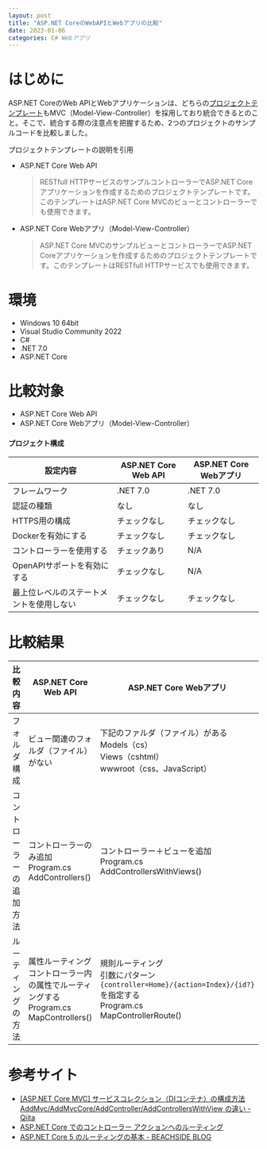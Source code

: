 ```yaml
---
layout: post
title: "ASP.NET CoreのWebAPIとWebアプリの比較"
date: 2023-01-06
categories: C# Webアプリ
---
```

# はじめに
ASP.NET CoreのWeb APIとWebアプリケーションは、どちらの[プロジェクトテンプレート](https://learn.microsoft.com/ja-jp/visualstudio/ide/create-new-project?view=vs-2022#select-a-template-type)もMVC（Model-View-Controller）を採用しており統合できるとのこと。そこで、統合する際の注意点を把握するため、2つのプロジェクトのサンプルコードを比較しました。

プロジェクトテンプレートの説明を引用
+ ASP.NET Core Web API
    > RESTfull HTTPサービスのサンプルコントローラーでASP.NET Coreアプリケーションを作成するためのプロジェクトテンプレートです。このテンプレートはASP.NET Core MVCのビューとコントローラーでも使用できます。

+ ASP.NET Core Webアプリ（Model-View-Controller）
    > ASP.NET Core MVCのサンプルビューとコントローラーでASP.NET Coreアプリケーションを作成するためのプロジェクトテンプレートです。このテンプレートはRESTfull HTTPサービスでも使用できます。

# 環境
+ Windows 10 64bit
+ Visual Studio Community 2022
+ C#
+ .NET 7.0
+ ASP.NET Core

# 比較対象
+ ASP.NET Core Web API
+ ASP.NET Core Webアプリ（Model-View-Controller）

#### プロジェクト構成

| 設定内容 | ASP.NET Core Web API | ASP.NET Core Webアプリ |
| --- | --- | --- |
| フレームワーク | .NET 7.0 | .NET 7.0 |
| 認証の種類 | なし | なし |
| HTTPS用の構成 | チェックなし | チェックなし |
| Dockerを有効にする | チェックなし | チェックなし |
| コントローラーを使用する | チェックあり | N/A |
| OpenAPIサポートを有効にする | チェックなし | N/A |
| 最上位レベルのステートメントを使用しない | チェックなし | チェックなし |

# 比較結果

| 比較内容 | ASP.NET Core Web API | ASP.NET Core Webアプリ |
| --- | --- | --- |
| フォルダ構成 | ビュー関連のフォルダ（ファイル）がない | 下記のファルダ（ファイル）がある<br>Models（cs）<br>Views（cshtml）<br>wwwroot（css、JavaScript） |
| コントローラーの追加方法 | コントローラーのみ追加<br>Program.cs<br>AddControllers() | コントローラー＋ビューを追加<br>Program.cs<br>AddControllersWithViews() |
| ルーティングの方法 | 属性ルーティング<br>コントローラー内の属性でルーティングする<br>Program.cs<br>MapControllers() | 規則ルーティング<br>引数にパターン`{controller=Home}/{action=Index}/{id?}`を指定する<br>Program.cs<br>MapControllerRoute() |

# 参考サイト
+ [[ASP.NET Core MVC] サービスコレクション（DIコンテナ）の構成方法 AddMvc/AddMvcCore/AddController/AddControllersWithView の違い - Qiita](https://qiita.com/sengoku/items/6c30d1de09a62e28348f)
+ [ASP.NET Core でのコントローラー アクションへのルーティング](https://learn.microsoft.com/ja-jp/aspnet/core/mvc/controllers/routing?view=aspnetcore-7.0)
+ [ASP.NET Core 5 のルーティングの基本 - BEACHSIDE BLOG](https://blog.beachside.dev/entry/2020/12/23/144444)
